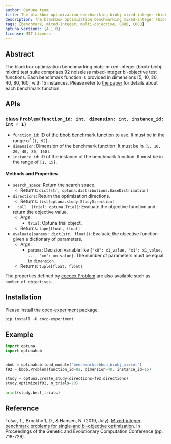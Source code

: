 ```yaml
---
author: Optuna team
title: The blackbox optimization benchmarking biobj-mixed-integer (biobj-bbob-mixint) test suite
description: The blackbox optimization benchmarking mixed-integer (biobj-bbob-mixint) test suite consists of 92 noiseless mixed-integer bi-objective test functions. This package is a wrapper of the COCO (COmparing Continuous Optimizers) experiments library.
tags: [benchmark, mixed-integer, multi-objective, BBOB, COCO]
optuna_versions: [4.1.0]
license: MIT License
---
```


## Abstract

The blackbox optimization benchmarking biobj-mixed-integer (bbob-biobj-mixint) test suite comprises 92 noiseless mixed-integer bi-objective test functions. Each benchmark function is provided in dimensions \[5, 10, 20, 40, 80, 160\] with 15 instances. Please refer to [the paper](https://dl.acm.org/doi/abs/10.1145/3321707.3321868) for details about each benchmark function.

## APIs

### class `Problem(function_id: int, dimension: int, instance_id: int = 1)`

- `function_id`: [ID of the bbob benchmark function](https://numbbo.github.io/coco/testsuites/bbob-biobj-mixint) to use. It must be in the range of `[1, 92]`.
- `dimension`: Dimension of the benchmark function. It must be in `[5, 10, 20, 40, 80, 160]`.
- `instance_id`: ID of the instance of the benchmark function. It must be in the range of `[1, 15]`.

#### Methods and Properties

- `search_space`: Return the search space.
  - Returns: `dict[str, optuna.distributions.BaseDistribution]`
- `directions`: Return the optimization directions.
  - Returns: `list[optuna.study.StudyDirection]`
- `__call__(trial: optuna.Trial)`: Evaluate the objective function and return the objective value.
  - Args:
    - `trial`: Optuna trial object.
  - Returns: `tupe[float, float]`
- `evaluate(params: dict[str, float])`: Evaluate the objective function given a dictionary of parameters.
  - Args:
    - `params`: Decision variable like `{"x0": x1_value, "x1": x1_value, ..., "xn": xn_value}`. The number of parameters must be equal to `dimension`.
  - Returns: `tuple[float, float]`

The properties defined by [cocoex.Problem](https://numbbo.github.io/coco-doc/apidocs/cocoex/cocoex.Problem.html) are also available such as `number_of_objectives`.

## Installation

Please install the [coco-experiment](https://github.com/numbbo/coco-experiment/tree/main/build/python) package.

```shell
pip install -U coco-experiment
```

## Example

```python
import optuna
import optunahub


bbob = optunahub.load_module("benchmarks/bbob_biobj_mixint")
f92 = bbob.Problem(function_id=92, dimension=40, instance_id=15)

study = optuna.create_study(directions=f92.directions)
study.optimize(f92, n_trials=20)

print(study.best_trials)
```

## Reference

Tušar, T., Brockhoff, D., & Hansen, N. (2019, July). [Mixed-integer benchmark problems for single-and bi-objective optimization](https://dl.acm.org/doi/abs/10.1145/3321707.3321868). In Proceedings of the Genetic and Evolutionary Computation Conference (pp. 718-726).
